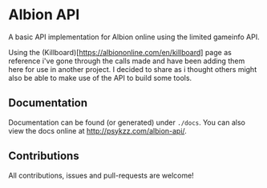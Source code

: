 # Albion API

A basic API implementation for Albion online using the limited gameinfo API.

Using the (Killboard)[https://albiononline.com/en/killboard] page as reference i've gone through the calls made and have been adding them here for use in another project.
I decided to share as i thought others might also be able to make use of the API to build some tools.

## Documentation

Documentation can be found (or generated) under `./docs`. You can also view the docs online at http://psykzz.com/albion-api/.

## Contributions

All contributions, issues and pull-requests are welcome!
